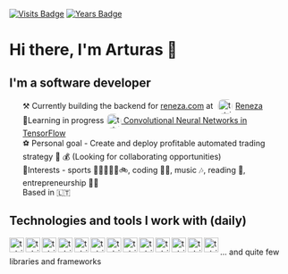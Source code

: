  
[![Visits Badge](https://badges.pufler.dev/visits/tuturis/tuturis)](https://badges.pufler.dev) 
[![Years Badge](https://badges.pufler.dev/years/tuturis)](https://badges.pufler.dev)
# Hi there, I'm Arturas 👋
## I'm a software developer

<ul>
    <li style="list-style-type:none;">⚒ Currently building the backend for <a href="https://app.reneza.com">reneza.com</a> at <a href="https://reneza.com"><img alt="tutris | Reneza " style="padding:0 5px;vertical-align:middle;border-radius:15px" width="26px" src="https://instagram.fvno2-1.fna.fbcdn.net/v/t51.2885-19/s320x320/116841758_337432930760571_4094413493966311572_n.jpg?_nc_ht=instagram.fvno2-1.fna.fbcdn.net&_nc_ohc=fQO0a1X5tUoAX8Xu_OC&tp=1&oh=968610eb80cdc51d06a6ac4b1c6dcde8&oe=60374A2B"/>Reneza</a></li>
    <li style="list-style-type:none;"> 🌱Learning in progress<a href="https://www.coursera.org/learn/convolutional-neural-networks-tensorflow"><img alt="tutris | coursera" style="vertical-align:middle;border-radius:15px;padding:0 0 0 5px;"  width="26px" src="https://cdn.jsdelivr.net/npm/simple-icons@3.4.0/icons/coursera.svg" /> Convolutional Neural Networks in TensorFlow</a></li>
    <li style="list-style-type:none;"> ⚽ Personal goal - Create and deploy profitable automated trading strategy 🤖 💰 (Looking for collaborating opportunities)</li>
    <li style="list-style-type:none;">🧠Interests - sports 🥋🏋️‍♀️🏃‍♂️🚲, coding 👩‍💻, music 🎶, reading 📖, entrepreneurship 👨‍🎤</li>
    <li style="list-style-type:none;">Based in 🇱🇹</li>
</ul>

## Technologies and tools I work with (daily)

<img align="left" alt="tutris | amazonaws " width="26px" src="https://cdn.jsdelivr.net/npm/simple-icons@3.4.0/icons/amazonaws.svg" />
<img align="left" alt="tutris | visualstudiocode" width="26px" src="https://cdn.jsdelivr.net/npm/simple-icons@3.4.0/icons/visualstudiocode.svg" />
<img align="left" alt="tutris | git" width="26px" src="https://cdn.jsdelivr.net/npm/simple-icons@3.4.0/icons/git.svg" />
<img align="left" alt="tutris | node-dot-js" width="26px" src="https://cdn.jsdelivr.net/npm/simple-icons@3.4.0/icons/node-dot-js.svg" />
<img align="left" alt="tutris | typescript" width="26px" src="https://cdn.jsdelivr.net/npm/simple-icons@3.4.0/icons/typescript.svg" />
<img align="left" alt="tutris | trello" width="26px" src="https://cdn.jsdelivr.net/npm/simple-icons@3.4.0/icons/trello.svg" />
<img align="left" alt="tutris | google" width="26px" src="https://cdn.jsdelivr.net/npm/simple-icons@3.4.0/icons/google.svg" />
<img align="left" alt="tutris | github" width="26px" src="https://cdn.jsdelivr.net/npm/simple-icons@3.4.0/icons/github.svg" />
<img align="left" alt="tutris | gitlab" width="26px" src="https://cdn.jsdelivr.net/npm/simple-icons@3.4.0/icons/gitlab.svg" />
<img align="left" alt="tutris | postgresql" width="26px" src="https://cdn.jsdelivr.net/npm/simple-icons@3.4.0/icons/postgresql.svg" />
<img align="left" alt="tutris | html5" width="26px" src="https://cdn.jsdelivr.net/npm/simple-icons@3.4.0/icons/html5.svg" />
<img align="left" alt="tutris | react" width="26px" src="https://cdn.jsdelivr.net/npm/simple-icons@3.4.0/icons/react.svg" />
<img align="left" alt="tutris | toggl" width="26px" src="https://cdn.jsdelivr.net/npm/simple-icons@3.4.0/icons/toggl.svg" />
</br>
... and quite few libraries and frameworks
</br>

[hyar]: https://share.howareyoureally.org
[coursera]: https://www.coursera.org/learn/convolutional-neural-networks-tensorflow/]
[scale3C]: https://scale3c.com

